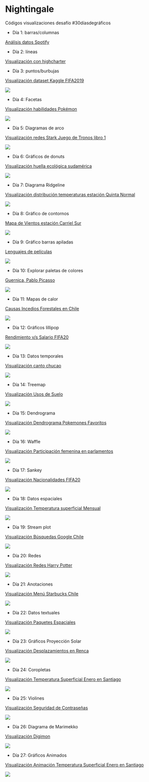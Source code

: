 # Nightingale
Códigos visualizaciones desafío #30díasdegráficos

- Día 1: barras/columnas

[Análisis datos Spotify](https://sporella.netlify.app/2020-05-12-m%C3%BAsica-datos-y-gr%C3%A1ficos/)


- Día 2: líneas

[Visualización con highcharter](https://sporella.netlify.app/2020-05-13-visualizaci%C3%B3n-con-highcharter-brecha-de-g%C3%A9nero-en-carreras-tecnol%C3%B3gicas/)

- Día 3: puntos/burbujas

[Visualización dataset Kaggle FIFA2019](https://www.kaggle.com/karangadiya/fifa19)

![](https://github.com/sporella/nightingale/blob/master/plots/tres/fifa.png)

- Día 4: Facetas

[Visualización habilidades Pokémon](https://raw.githubusercontent.com/cienciadedatos/datos-de-miercoles/master/datos/2019/2019-07-10/pokemon.csv)

![](https://github.com/sporella/nightingale/blob/master/plots/cuatro/habilidades_pokemon.png)

- Día 5: Diagramas de arco

[Visualización redes Stark Juego de Tronos libro 1](https://kaggle.com/moradnejad/interaction-networks-for-game-of-thrones-saga)

![](https://github.com/sporella/nightingale/blob/master/plots/cinco/GOT.png)

- Día 6: Gráficos de donuts

[Visualización huella ecológica sudamérica](https://www.kaggle.com/footprintnetwork/ecological-footprint?select=countries.csv)

![](https://github.com/sporella/nightingale/blob/master/plots/seis/huella.gif)

- Día 7: Diagrama Ridgeline

[Visualización distribución temperaturas estación Quinta Normal](http://explorador.cr2.cl/)

![](https://github.com/sporella/nightingale/blob/master/plots/siete/temps.png)

- Día 8: Gráfico de contornos

[Mapa de Vientos estación Carriel Sur](https://agrometeorologia.cl/VV)

![](https://github.com/sporella/nightingale/blob/master/plots/ocho/mapadevientos.png)

- Día 9: Gráfico barras apiladas

[Lenguajes de películas](https://www.kaggle.com/stefanoleone992/imdb-extensive-dataset?select=IMDb+movies.csv)

![](https://github.com/sporella/nightingale/blob/master/plots/nueve/peliculas.png)


- Día 10: Explorar paletas de colores

[Guernica, Pablo Picasso](https://github.com/sporella/nightingale/blob/master/diez.R)

![](https://github.com/sporella/nightingale/blob/master/plots/diez/guernica.gif)

- Día 11: Mapas de calor

[Causas Incedios Forestales en Chile](https://stat.ine.cl/?lang=es&SubSessionId=06710c95-0c1d-451a-9847-ffa76ec9080d#)

![](https://github.com/sporella/nightingale/blob/master/plots/once/incendios.png)

- Día 12: Gráficos lillipop

[Rendimiento v/s Salario FIFA20](https://www.kaggle.com/sagunsh/fifa-20-complete-player-dataset)

![](https://github.com/sporella/nightingale/blob/master/plots/doce/fifa20.png)


- Día 13: Datos temporales

[Visualización canto chucao](https://www.xeno-canto.org/species/Scelorchilus-rubecula)

![](https://github.com/sporella/nightingale/blob/master/plots/trece/chucao.png)


- Día 14: Treemap

[Visualización Usos de Suelo](https://lpdaac.usgs.gov/products/mcd12q1v006/)

![](https://github.com/sporella/nightingale/blob/master/plots/catorce/cobertura_suelo.gif)

- Día 15: Dendrograma

[Visualización Dendrograma Pokemones Favoritos](https://raw.githubusercontent.com/cienciadedatos/datos-de-miercoles/master/datos/2019/2019-07-10/pokemon.csv)

![](https://github.com/sporella/nightingale/blob/master/plots/quince/poke_dendro.png)

- Día 16: Waffle

[Visualización Participación femenina en parlamentos](https://raw.githubusercontent.com/cienciadedatos/datos-de-miercoles/master/datos/2019/2019-05-08/datos_uip.csv)

![](https://github.com/sporella/nightingale/blob/master/plots/dieciseis/parlamentos.png)


- Día 17: Sankey

[Visualización Nacionalidades FIFA20](https://www.kaggle.com/sagunsh/fifa-20-complete-player-dataset)

![](https://github.com/sporella/nightingale/blob/master/plots/diecisiete/nacionalidades.png)



- Día 18: Datos espaciales

[Visualización Temperatura superficial Mensual](https://lpdaac.usgs.gov/products/mod11a1v006/)

![](https://github.com/sporella/nightingale/blob/master/plots/dieciocho/temp.gif)


- Día 19: Stream plot

[Visualización Búsquedas Google Chile](https://trends.google.es/trends/explore?geo=CL&q=noticias,virus,metro,mascarillas,toque%20de%20queda)

![](https://github.com/sporella/nightingale/blob/master/plots/diecinueve/google_chile.png)


- Día 20: Redes

[Visualización Redes Harry Potter](https://data.world/harishkgarg/harry-potter-universe)

![](https://github.com/sporella/nightingale/blob/master/plots/veinte/hp.png)


- Día 21: Anotaciones

[Visualización Menú Starbucks Chile](https://www.starbucks.cl/media/Comida-Nutricional_tcm102-14772.pdf)

![](https://github.com/sporella/nightingale/blob/master/plots/veintiuno/starbucks.png)

- Día 22: Datos textuales

[Visualización Paquetes Espaciales](https://cran.r-project.org/web/views/Spatial.html)

![](https://github.com/sporella/nightingale/blob/master/plots/veintidos/sppaquetes.png)


- Día 23: Gráficos Proyección Solar

[Visualización Desplazamientos en Renca](https://twitter.com/CedeusChile/status/1268198733952569345)

![](https://github.com/sporella/nightingale/blob/master/plots/veintitres/viajes_renca.png)

- Día 24: Coropletas

[Visualización Temperatura Superficial Enero en Santiago](https://lpdaac.usgs.gov/products/mod11a1v006/)

![](https://github.com/sporella/nightingale/blob/master/plots/veinticuatro/temperaturas_enero.png)

- Día 25: Violines

[Visualización Seguridad de Contraseñas](https://github.com/rfordatascience/tidytuesday/blob/master/data/2020/2020-01-14/readme.md)

![](https://github.com/sporella/nightingale/blob/master/plots/veinticinco/contraseñas.png)

- Día 26: Diagrama de Marimekko

[Visualización Digimon](https://www.kaggle.com/rtatman/digidb)

![](https://github.com/sporella/nightingale/blob/master/plots/veintiseis/digimon.png)

- Día 27: Gráficos Animados

[Visualización Animación Temperatura Superficial Enero en Santiago](https://lpdaac.usgs.gov/products/mod11a1v006/)

![](https://github.com/sporella/nightingale/blob/master/plots/veintisiete/temp_ene.gif)
